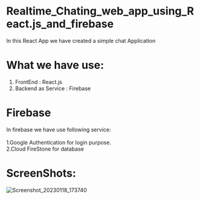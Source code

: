 # Realtime_Chating_web_app_using_React.js_and_firebase

In this React App we have created a simple chat Application

# What we have use:
1. FrontEnd : React.js
2. Backend as Service : Firebase

# Firebase
  In firebase we have use following service:<br><br>
    1.Google Authentication for login purpose.<br>
    2.Cloud FireStone for database
    
# ScreenShots:
  
![Screenshot_20230118_173740](https://user-images.githubusercontent.com/88095936/213167832-0767fbf7-7e0e-4643-9910-d3946f7dd4bf.png)
